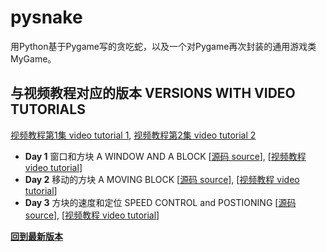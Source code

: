# pysnake

用Python基于Pygame写的贪吃蛇，以及一个对Pygame再次封装的通用游戏类MyGame。

## 与视频教程对应的版本 VERSIONS WITH VIDEO TUTORIALS

[视频教程第1集 video tutorial 1](http://v.youku.com/v_show/id_XMTYzMzg5MzQ0NA==.html),
[视频教程第2集 video tutorial 2](http://v.youku.com/v_show/id_XMTYzNTU0ODA5Mg==.html)

- **Day 1** 窗口和方块 A WINDOW AND A BLOCK
[[源码 source](https://github.com/archtaurus/pysnake/tree/day1)],
[[视频教程 video tutorial](http://v.youku.com/v_show/id_XMTYzNzQ5MTgxNg==.html)]
- **Day 2** 移动的方块 A MOVING BLOCK
[[源码 source](https://github.com/archtaurus/pysnake/tree/day2)],
[[视频教程 video tutorial](http://v.youku.com/v_show/id_XMTYzOTczMjc2OA==.html)]
- **Day 3** 方块的速度和定位 SPEED CONTROL and POSTIONING
[[源码 source](https://github.com/archtaurus/pysnake/tree/day3)],
[[视频教程 video tutorial](http://v.youku.com/v_show/id_XMTY0MTA0ODk0OA==.html)]

**[回到最新版本](https://github.com/archtaurus/pysnake/tree/master)**
